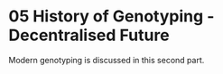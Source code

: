 # 05 History of Genotyping - Decentralised Future

Modern genotyping is discussed in this second part.

